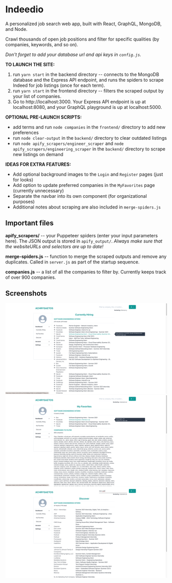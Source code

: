 # Indeedio

A personalized job search web app, built with React, GraphQL, MongoDB, and Node.

Crawl thousands of open job positions and filter for specific qualities (by companies, keywords, and so on).

*Don't forget to add your database url and api keys in `config.js`.*

**TO LAUNCH THE SITE:**
1. run `yarn start` in the backend directory -- connects to the MongoDB database and the Express API endpoint, and runs the spiders to scrape Indeed for job listings (once for each term).
2. run `yarn start` in the frontend directory -- filters the scraped output by your list of companies.
3. Go to http://localhost:3000. Your Express API endpoint is up at localhost:8080, and your GraphQL playground is up at localhost:5000.

**OPTIONAL PRE-LAUNCH SCRIPTS:**
* add terms and run `node companies` in the `frontend/` directory to add new preferences
* run `node clear-output` in the `backend/` directory to clear outdated listings
* run `node apify_scrapers/engineer_scraper` and `node apify_scrapers/engineering_scraper` in the `backend/` directory to scrape new listings on demand

**IDEAS FOR EXTRA FEATURES:**
* Add optional background images to the `Login` and `Register` pages (just for looks)
* Add option to update preferred companies in the `MyFavorites` page (currently unnecessary)
* Separate the navbar into its own component (for organizational purposes)
* Additional notes about scraping are also included in `merge-spiders.js`


## Important files

**apify_scrapers/** -- your Puppeteer spiders (enter your input parameters here). The JSON output is stored in `apify_output/`. 
*Always make sure that the websiteURLs and selectors are up to date!*

**merge-spiders.js** -- function to merge the scraped outputs and remove any duplicates. Called in `server.js` as part of the startup sequence.

**companies.js** -- a list of all the companies to filter by. Currently keeps track of over 900 companies.


## Screenshots ##

![](/screenshots/1.png?raw=true)
![](/screenshots/2.png?raw=true)
![](/screenshots/3.png?raw=true)
